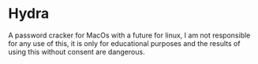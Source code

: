 # Hydra
A password cracker for MacOs with a future for linux,
I am not responsible for any use of this, it is only for educational purposes and the results of using this without consent are dangerous.

